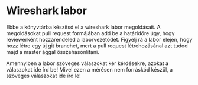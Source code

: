 # Wireshark labor
Ebbe a könyvtárba készítsd el a wireshark labor megoldásait. A megoldásokat pull request formájában add be a határidőre úgy, hogy reviewerként hozzárendeled a laborvezetődet.
Figyelj rá a labor elején, hogy hozz létre egy új git branchet, mert a pull request létrehozásánal azt tudod majd a master ággal összehasonlítani.

Amennyiben a labor szöveges válaszokat kér kérdésekre, azokat a válaszokat ide írd be!
Mivel ezen a mérésen nem forráskód készül, a szöveges válaszokat ide írd le!
